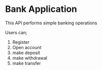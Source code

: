 # Bank Application

This API performs simple banking operations

Users can;
1. Register
2. Open account
3. make deposit
4. make withdrawal
5. make transfer

